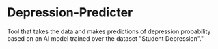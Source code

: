 # Depression-Predicter
Tool that takes the data and makes predictions of depression probability based on an AI model trained over the dataset "Student Depression"."
